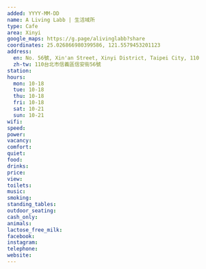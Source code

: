 ```yaml
---
added: YYYY-MM-DD
name: A Living Labb | 生活域所
type: Cafe
area: Xinyi
google_maps: https://g.page/alivinglabb?share
coordinates: 25.026866980399586, 121.5579453201123
address:
  en: No. 56號, Xin'an Street, Xinyi District, Taipei City, 110
  zh-tw: 110台北市信義區信安街56號
station: 
hours:
  mon: 10-18
  tue: 10-18
  thu: 10-18
  fri: 10-18
  sat: 10-21
  sun: 10-21
wifi: 
speed: 
power: 
vacancy: 
comfort: 
quiet: 
food: 
drinks: 
price: 
view: 
toilets: 
music: 
smoking: 
standing_tables: 
outdoor_seating: 
cash_only: 
animals: 
lactose_free_milk: 
facebook: 
instagram: 
telephone: 
website: 
---
```

